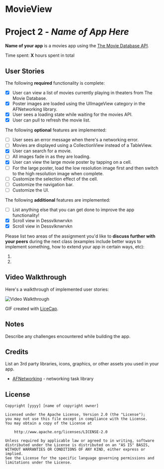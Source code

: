 # MovieView

# Project 2 - *Name of App Here*

**Name of your app** is a movies app using the [The Movie Database API](http://docs.themoviedb.apiary.io/#).

Time spent: **X** hours spent in total

## User Stories

The following **required** functionality is complete:

- [X] User can view a list of movies currently playing in theaters from The Movie Database.
- [X] Poster images are loaded using the UIImageView category in the AFNetworking library.
- [X] User sees a loading state while waiting for the movies API.
- [X] User can pull to refresh the movie list.

The following **optional** features are implemented:

- [ ] User sees an error message when there's a networking error.
- [ ] Movies are displayed using a CollectionView instead of a TableView.
- [X] User can search for a movie.
- [ ] All images fade in as they are loading.
- [X] User can view the large movie poster by tapping on a cell.
- [ ] For the large poster, load the low resolution image first and then switch to the high resolution image when complete.
- [ ] Customize the selection effect of the cell.
- [ ] Customize the navigation bar.
- [ ] Customize the UI.

The following **additional** features are implemented:

- [ ] List anything else that you can get done to improve the app functionality!
- [X] Scroll view in Dessvlknwrvkn
- [X] Scroll view in Dessvlknwrvkn

Please list two areas of the assignment you'd like to **discuss further with your peers** during the next class (examples include better ways to implement something, how to extend your app in certain ways, etc):

1.
2.

## Video Walkthrough

Here's a walkthrough of implemented user stories:

<img src='https://i.imgur.com/k2TBARv.mp4' title='Video Walkthrough' width='' alt='Video Walkthrough' />

GIF created with [LiceCap](http://www.cockos.com/licecap/).

## Notes

Describe any challenges encountered while building the app.

## Credits

List an 3rd party libraries, icons, graphics, or other assets you used in your app.

- [AFNetworking](https://github.com/AFNetworking/AFNetworking) - networking task library

## License

    Copyright [yyyy] [name of copyright owner]

    Licensed under the Apache License, Version 2.0 (the "License");
    you may not use this file except in compliance with the License.
    You may obtain a copy of the License at

        http://www.apache.org/licenses/LICENSE-2.0

    Unless required by applicable law or agreed to in writing, software
    distributed under the License is distributed on an "AS IS" BASIS,
    WITHOUT WARRANTIES OR CONDITIONS OF ANY KIND, either express or implied.
    See the License for the specific language governing permissions and
    limitations under the License.
